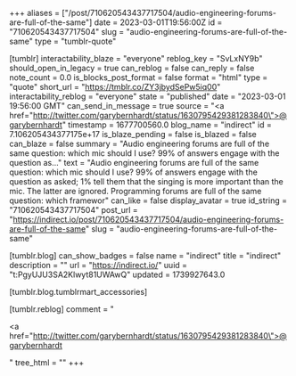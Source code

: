 +++
aliases = ["/post/710620543437717504/audio-engineering-forums-are-full-of-the-same"]
date = 2023-03-01T19:56:00Z
id = "710620543437717504"
slug = "audio-engineering-forums-are-full-of-the-same"
type = "tumblr-quote"

[tumblr]
interactability_blaze = "everyone"
reblog_key = "SvLxNY9b"
should_open_in_legacy = true
can_reblog = false
can_reply = false
note_count = 0.0
is_blocks_post_format = false
format = "html"
type = "quote"
short_url = "https://tmblr.co/ZY3jbydSePw5iq00"
interactability_reblog = "everyone"
state = "published"
date = "2023-03-01 19:56:00 GMT"
can_send_in_message = true
source = "<a href=\"http://twitter.com/garybernhardt/status/1630795429381283840\">@garybernhardt</a>"
timestamp = 1677700560.0
blog_name = "indirect"
id = 7.106205434377175e+17
is_blaze_pending = false
is_blazed = false
can_blaze = false
summary = "Audio engineering forums are full of the same question: which mic should I use? 99% of answers engage with the question as..."
text = "Audio engineering forums are full of the same question: which mic should I use? 99% of answers engage with the question as asked; 1% tell them that the singing is more important than the mic. The latter are ignored. Programming forums are full of the same question: which framewor"
can_like = false
display_avatar = true
id_string = "710620543437717504"
post_url = "https://indirect.io/post/710620543437717504/audio-engineering-forums-are-full-of-the-same"
slug = "audio-engineering-forums-are-full-of-the-same"

[tumblr.blog]
can_show_badges = false
name = "indirect"
title = "indirect"
description = ""
url = "https://indirect.io/"
uuid = "t:PgyUJU3SA2Klwyt81UWAwQ"
updated = 1739927643.0

[tumblr.blog.tumblrmart_accessories]

[tumblr.reblog]
comment = "<p><a href=\"http://twitter.com/garybernhardt/status/1630795429381283840\">@garybernhardt</a></p>"
tree_html = ""
+++
